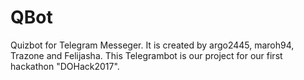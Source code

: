 # QBot
Quizbot for Telegram Messeger. It is created by argo2445, maroh94, Trazone and Felijasha. This Telegrambot is our project for our first hackathon "DOHack2017".
